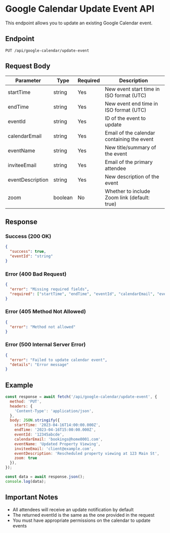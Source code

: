 # Google Calendar Update Event API

This endpoint allows you to update an existing Google Calendar event.

## Endpoint

```
PUT /api/google-calendar/update-event
```

## Request Body

| Parameter | Type | Required | Description |
|-----------|------|----------|-------------|
| startTime | string | Yes | New event start time in ISO format (UTC) |
| endTime | string | Yes | New event end time in ISO format (UTC) |
| eventId | string | Yes | ID of the event to update |
| calendarEmail | string | Yes | Email of the calendar containing the event |
| eventName | string | Yes | New title/summary of the event |
| inviteeEmail | string | Yes | Email of the primary attendee |
| eventDescription | string | Yes | New description of the event |
| zoom | boolean | No | Whether to include Zoom link (default: true) |

## Response

### Success (200 OK)

```json
{
  "success": true,
  "eventId": "string"
}
```

### Error (400 Bad Request)

```json
{
  "error": "Missing required fields",
  "required": ["startTime", "endTime", "eventId", "calendarEmail", "eventName", "inviteeEmail", "eventDescription"]
}
```

### Error (405 Method Not Allowed)

```json
{
  "error": "Method not allowed"
}
```

### Error (500 Internal Server Error)

```json
{
  "error": "Failed to update calendar event",
  "details": "Error message"
}
```

## Example

```javascript
const response = await fetch('/api/google-calendar/update-event', {
  method: 'PUT',
  headers: {
    'Content-Type': 'application/json',
  },
  body: JSON.stringify({
    startTime: '2023-04-16T14:00:00.000Z',
    endTime: '2023-04-16T15:00:00.000Z',
    eventId: '12345abcde',
    calendarEmail: 'bookings@home0001.com',
    eventName: 'Updated Property Viewing',
    inviteeEmail: 'client@example.com',
    eventDescription: 'Rescheduled property viewing at 123 Main St',
    zoom: true
  }),
});

const data = await response.json();
console.log(data);
```

## Important Notes

- All attendees will receive an update notification by default
- The returned eventId is the same as the one provided in the request
- You must have appropriate permissions on the calendar to update events 
